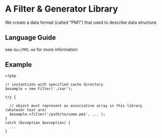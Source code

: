 # A Filter & Generator Library

We create a data format (called "PM1") that used to describe data structure.

## Language Guide

see `doc/PM1.md` for more information

## Example

```
<?php

// instantiate with specified cache directory
$example = new Filter('./var');

try {

  // object must represent as associative array in this library (whatever text are)
  $example->filter('/path/to/some.pm1', ... );
}
catch (Exception $exception) {
  ...
}
```